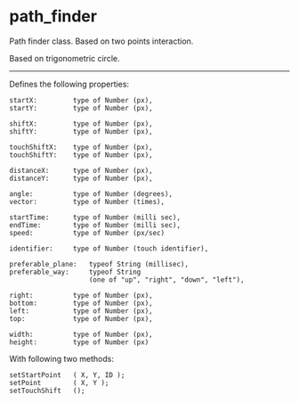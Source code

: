path_finder
===========

Path finder class. Based on two points interaction.

Based on trigonometric circle.

___

Defines the following properties:


    startX:     	type of Number (px),
    startY:     	type of Number (px),
    
	shiftX:   		type of Number (px),
    shiftY:   		type of Number (px),

	touchShiftX:	type of Number (px),
    touchShiftY:	type of Number (px),

	distanceX:  	type of Number (px),
    distanceY:  	type of Number (px),
    
    angle:   		type of Number (degrees),
    vector:   		type of Number (times),

    startTime:  	type of Number (milli sec),
    endTime:   		type of Number (milli sec),
    speed:   		type of Number (px/sec)

    identifier: 	type of Number (touch identifier),

    preferable_plane:  	typeof String (millisec),
    preferable_way:   	typeof String 
						(one of "up", "right", "down", "left"),

	right:			type of Number (px),
	bottom:			type of Number (px),
	left:			type of Number (px),
	top:			type of Number (px),

	width:			type of Number (px),
	height:			type of Number (px)


With following two methods:

	setStartPoint	( X, Y, ID );
	setPoint		( X, Y );
	setTouchShift   ();